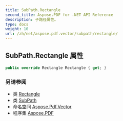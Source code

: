 ```yaml
---
title: SubPath.Rectangle
second_title: Aspose.PDF for .NET API Reference
description: 子路径属性。
type: docs
weight: 10
url: /zh/net/aspose.pdf.vector/subpath/rectangle/
---
```

## SubPath.Rectangle 属性

```csharp
public override Rectangle Rectangle { get; }
```

### 另请参阅

* 类 [Rectangle](../../../aspose.pdf/rectangle/)
* 类 [SubPath](../)
* 命名空间 [Aspose.Pdf.Vector](../../../aspose.pdf.vector/)
* 程序集 [Aspose.PDF](../../../)